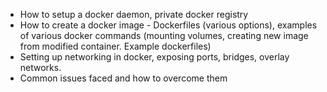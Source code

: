 * How to setup a docker daemon, private docker registry
* How to create a docker image - Dockerfiles (various options), examples of various docker commands (mounting volumes, creating new image from modified container. Example dockerfiles)
* Setting up networking in docker, exposing ports, bridges, overlay networks.
* Common issues faced and how to overcome them 